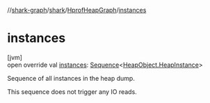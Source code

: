//[shark-graph](../../../index.md)/[shark](../index.md)/[HprofHeapGraph](index.md)/[instances](instances.md)

# instances

[jvm]\
open override val [instances](instances.md): [Sequence](https://kotlinlang.org/api/latest/jvm/stdlib/kotlin.sequences/-sequence/index.html)&lt;[HeapObject.HeapInstance](../-heap-object/-heap-instance/index.md)&gt;

Sequence of all instances in the heap dump.

This sequence does not trigger any IO reads.

